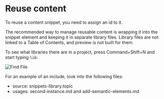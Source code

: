 # Reuse content

To reuse a content snippet, you need to assign an id to it. 

The recommended way to manage reusable content is wrapping it into the 
<emphasis>snippet</emphasis> element and keeping it in separate library files. 
Library files are not linked to a Table of Contents, and preview is not built for them. 

To see what libraries there are in a project, press <shortcut>Command+Shift+N</shortcut>
and start typing `lib`:

<img src="find_file.png" alt="Find File"/>

For an example of an include, look into the following files:
- source: <ui-path>snippets-library.topic</ui-path>
- usages: <ui-path>second-instance.md</ui-path> and <ui-path>add-semantic-elements.md</ui-path>



